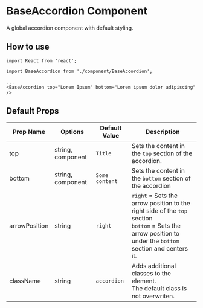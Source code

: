 # BaseAccordion Component

A global accordion component with default styling.

## How to use

```
import React from 'react';

import BaseAccordion from './component/BaseAccordion';

...
<BaseAccordion top="Lorem Ipsum" bottom="Lorem ipsum dolor adipiscing" />
```

## Default Props

| Prop Name     | Options           | Default Value  | Description                                                                                                                                                     |
| ------------- | ----------------- | -------------- | --------------------------------------------------------------------------------------------------------------------------------------------------------------- |
| top           | string, component | `Title`        | Sets the content in the `top` section of the accordion.                                                                                                         |
| bottom        | string, component | `Some content` | Sets the content in the `bottom` section of the accordion                                                                                                       |
| arrowPosition | string            | `right`        | `right` = Sets the arrow position to the right side of the `top` section <br/> `bottom` = Sets the arrow position to under the `bottom` section and centers it. |
| className     | string            | `accordion`    | Adds additional classes to the element. <br /> The default class is not overwriten.                                                                             |
